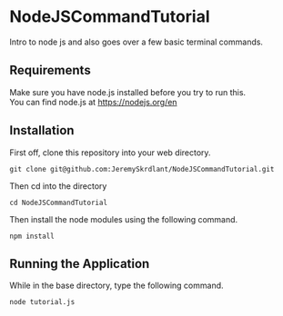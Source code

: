 # NodeJSCommandTutorial
Intro to node js and also goes over a few basic terminal commands. 

## Requirements 
Make sure you have node.js installed before you try to run this.  
You can find node.js at https://nodejs.org/en

## Installation
First off, clone this repository into your web directory. 

```
git clone git@github.com:JeremySkrdlant/NodeJSCommandTutorial.git
```

Then cd into the directory 

```
cd NodeJSCommandTutorial
```

Then install the node modules using the following command. 

```
npm install
```

## Running the Application 
While in the base directory, type the following command. 

```
node tutorial.js
```
